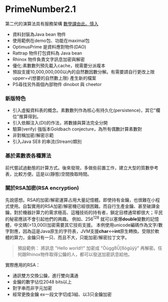 # PrimeNumber2.1
第二代的演算法具有服務架構 [數學課由此。慎入](MathematicsHere.md)

* 資料封裝為Java bean 物件
* 使用範例在demo包、功能在maximal包
* OptimusPrime 是資料應對物件(DAO)
* Rattrap 物件打包資料為 Java bean
* Rhinox 物件負責文字訊息加密與解密
* 優化:素數數列預先載入cache，視需要分派複本
* 預設支援10,000,000,000以內的自然數因數分解。有需要請自行更改上限upper=√(想要的自然數上限) 產生新的檔案
* PS尋找另外兩個內部物件 dinobot 與 cheetor

### 新版特色
* 引入虛擬資料表的概念。素數數列作為核心有持久化(persistence)，其它"欄位"推算得到。
* 引入依賴注入(DI)的作法，將數據與算法完全分開
* 驗算(verify) 強版本Goldbach conjecture，為所有偶數計算素數對
* 非對稱加密/解密示範
* 引入Java SE8 的串流(Stream)類別

### 基於素數表各種算法
前代嘗試過動態的計算方式。後來發現，多做些前置工作，建立大型的質數參考表，比較方便。這是以(靜態)空間換取時間。

### 關於RSA加密(RSA encryption)
先說感想。RSA的加密/解密運算占用大量記憶體。即使持有金鑰，也很難在小程式使用。自製實用的RSA加密/解密機已經很困難。而自行生產金鑰、甚至破譯金鑰，對於機器計算力的需求極高、這種技術的持有者，鎖定目標通常都很大；平民的秘密應該不會引起他們的興趣。
例如、256<sup>128</sup> 就可以塞爆**double**變數的記憶體，中文碼(>13,000)加密需要其它技術支援。
本例使用unicode編碼作為文字/數字對應，因為這是Java原生的字符表，JVM支援**char**↔**int**原生轉換。受限於軟體的算力，金鑰只有一只、而且不大，只能加密/解密拉丁文字。
> 預設範例： 將訊息
"Hello world!!" 加密成
"ÖúggßǗ[ßōgũÿÿ" 再解密。任何跟Rhinox物件取得公鑰的人，都可以發送加密訊息給他。

實際應用的RSA：
* 通訊雙方交換公鑰，進行雙向溝通
*  金鑰的數字佔位2048 bits以上
* 對字串而非字元加密
* 經常更換金鑰 ex一段文字切成3組、以3只金鑰加密
